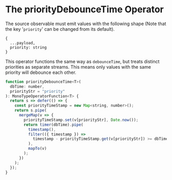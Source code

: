 # The priorityDebounceTime Operator

The source observable must emit values with the following shape
(Note that the key '`priority`' can be changed from its default).

```
{
  ...payload,
  priority: string
}
```

This operator functions the same way as `debounceTime`, but treats distinct priorities as separate streams. This means only values with the same priority will debounce each other.

``` JavaScript
function priorityDebounceTime<T>(
  dbTime: number,
  priorityStr = "priority"
): MonoTypeOperatorFunction<T> {
  return s => defer(() => {
    const priorityTimeStamp = new Map<string, number>();
    return s.pipe(
      mergeMap(v => {
        priorityTimeStamp.set(v[priorityStr], Date.now());
        return timer(dbTime).pipe(
          timestamp(),
          filter(({ timestamp }) =>
            timestamp - priorityTimeStamp.get(v[priorityStr]) >= dbTime
          ),
          mapTo(v)
        );
      })
    );
  });
}
```
